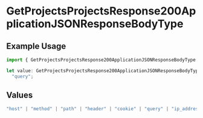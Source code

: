 # GetProjectsProjectsResponse200ApplicationJSONResponseBodyType

## Example Usage

```typescript
import { GetProjectsProjectsResponse200ApplicationJSONResponseBodyType } from "@vercel/sdk/models/operations";

let value: GetProjectsProjectsResponse200ApplicationJSONResponseBodyType =
  "query";
```

## Values

```typescript
"host" | "method" | "path" | "header" | "cookie" | "query" | "ip_address" | "protocol" | "scheme" | "environment" | "region"
```